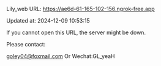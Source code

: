 Lily_web URL: https://ae6d-61-165-102-156.ngrok-free.app

Updated at: 2024-12-09 10:53:15

If you cannot open this URL, the server might be down.

Please contact: 

goley04@foxmail.com Or Wechat:GL_yeaH